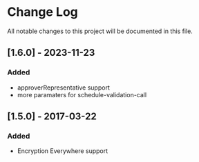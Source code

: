 # Change Log
All notable changes to this project will be documented in this file.

## [1.6.0] - 2023-11-23
### Added
- approverRepresentative support
- more paramaters for schedule-validation-call

## [1.5.0] - 2017-03-22
### Added
- Encryption Everywhere support